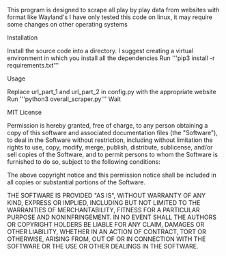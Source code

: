 This program is designed to scrape all play by play data from websites with format like Wayland's
I have only tested this code on linux, it may require some changes on other operating systems

Installation

Install the source code into a directory. 
I suggest creating a virtual environment in which you install all the dependencies
Run '''pip3 install -r requirements.txt'''

Usage


Replace url_part_1 and url_part_2 in config.py with the appropriate website
Run '''python3 overall_scraper.py'''
Wait


MIT License

Permission is hereby granted, free of charge, to any person obtaining a copy
of this software and associated documentation files (the "Software"), to deal
in the Software without restriction, including without limitation the rights
to use, copy, modify, merge, publish, distribute, sublicense, and/or sell
copies of the Software, and to permit persons to whom the Software is
furnished to do so, subject to the following conditions:

The above copyright notice and this permission notice shall be included in all
copies or substantial portions of the Software.

THE SOFTWARE IS PROVIDED "AS IS", WITHOUT WARRANTY OF ANY KIND, EXPRESS OR
IMPLIED, INCLUDING BUT NOT LIMITED TO THE WARRANTIES OF MERCHANTABILITY,
FITNESS FOR A PARTICULAR PURPOSE AND NONINFRINGEMENT. IN NO EVENT SHALL THE
AUTHORS OR COPYRIGHT HOLDERS BE LIABLE FOR ANY CLAIM, DAMAGES OR OTHER
LIABILITY, WHETHER IN AN ACTION OF CONTRACT, TORT OR OTHERWISE, ARISING FROM,
OUT OF OR IN CONNECTION WITH THE SOFTWARE OR THE USE OR OTHER DEALINGS IN THE
SOFTWARE.
